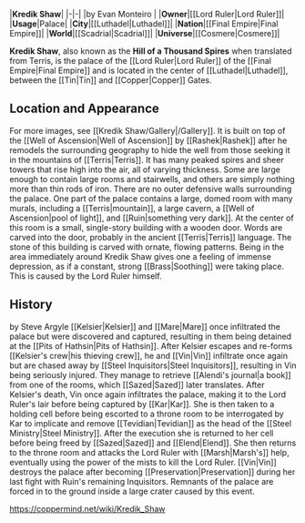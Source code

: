|**Kredik Shaw**|
|-|-|
|by  Evan Monteiro |
|**Owner**|[[Lord Ruler\|Lord Ruler]]|
|**Usage**|Palace|
|**City**|[[Luthadel\|Luthadel]]|
|**Nation**|[[Final Empire\|Final Empire]]|
|**World**|[[Scadrial\|Scadrial]]|
|**Universe**|[[Cosmere\|Cosmere]]|

**Kredik Shaw**, also known as the **Hill of a Thousand Spires** when translated from Terris, is the palace of the [[Lord Ruler\|Lord Ruler]] of the [[Final Empire\|Final Empire]] and is located in the center of [[Luthadel\|Luthadel]], between the [[Tin\|Tin]] and [[Copper\|Copper]] Gates.

## Location and Appearance
For more images, see [[Kredik Shaw/Gallery\|/Gallery]].
It is built on top of the [[Well of Ascension\|Well of Ascension]] by [[Rashek\|Rashek]] after he remodels the surrounding geography to hide the well from those seeking it in the mountains of [[Terris\|Terris]].
It has many peaked spires and sheer towers that rise high into the air, all of varying thickness. Some are large enough to contain large rooms and stairwells, and others are simply nothing more than thin rods of iron. There are no outer defensive walls surrounding the palace.
One part of the palace contains a large, domed room with many murals, including a [[Terris\|mountain]], a large cavern, a [[Well of Ascension\|pool of light]], and [[Ruin\|something very dark]]. At the center of this room is a small, single-story building with a wooden door. Words are carved into the door, probably in the ancient [[Terris\|Terris]] language. The stone of this building is carved with ornate, flowing patterns.
Being in the area immediately around Kredik Shaw gives one a feeling of immense depression, as if a constant, strong [[Brass\|Soothing]] were taking place. This is caused by the Lord Ruler himself.

## History
 by  Steve Argyle 
[[Kelsier\|Kelsier]] and [[Mare\|Mare]] once infiltrated the palace but were discovered and captured, resulting in them being detained at the [[Pits of Hathsin\|Pits of Hathsin]].
After Kelsier escapes and re-forms [[Kelsier's crew\|his thieving crew]], he and [[Vin\|Vin]] infiltrate once again but are chased away by [[Steel Inquisitors\|Steel Inquisitors]], resulting in Vin being seriously injured. They manage to retrieve [[Alendi's journal\|a book]] from one of the rooms, which [[Sazed\|Sazed]] later translates.
After Kelsier's death, Vin once again infiltrates the palace, making it to the Lord Ruler's lair before being captured by [[Kar\|Kar]]. She is then taken to a holding cell before being escorted to a throne room to be interrogated by Kar to implicate and remove [[Tevidian\|Tevidian]] as the head of the [[Steel Ministry\|Steel Ministry]]. After the execution she is returned to her cell before being freed by [[Sazed\|Sazed]] and [[Elend\|Elend]]. She then returns to the throne room and attacks the Lord Ruler with [[Marsh\|Marsh's]] help, eventually using the power of the mists to kill the Lord Ruler.
[[Vin\|Vin]] destroys the palace after becoming [[Preservation\|Preservation]] during her last fight with Ruin's remaining Inquisitors. Remnants of the palace are forced in to the ground inside a large crater caused by this event.



https://coppermind.net/wiki/Kredik_Shaw